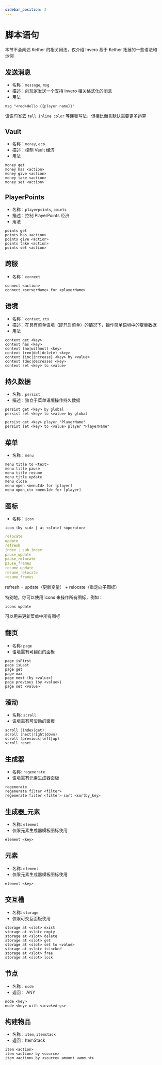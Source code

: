 ```yaml
---
sidebar_position: 2
---
```


# 脚本语句

本节不会阐述 Kether 的相关用法，仅介绍 Invero 基于 Kether 拓展的一些语法和示例

## 发送消息

- 名称：`message`, `msg`
- 描述：向玩家发送一个支持 Invero 相关格式化的消息
- 用法

```
msg "<red>Hello {{player name}}"
```

该语句省去 `tell inline color` 等连锁写法，但相比而言默认需要更多运算

## Vault

- 名称：`money`, `eco`
- 描述：控制 Vault 经济
- 用法

```
money get
money has <action>
money give <action>
money take <action>
money set <action>
```

## PlayerPoints

- 名称：`playerpoints`, `points`
- 描述：控制 PlayerPoints 经济
- 用法

```
points get
points has <action>
points give <action>
points take <action>
points set <action>
```

## 跨服

- 名称：`connect`

```
connect <action>
connect <serverName> for <playerName>
```

## 语境

- 名称：`context`, `ctx`
- 描述：在具有菜单语境（即开启菜单）的情况下，操作菜单语境中的变量数据
- 用法

```
context get <key>
context has <key>
context (no|without) <key>
context (rem|del|delete) <key>
context (inc|increase) <key> by <value>
context (dec|decrease) <key>
context set <key> to <value>
```

## 持久数据

- 名称：`persist`
- 描述：独立于菜单语境操作持久数据

```
persist get <key> by global
persist set <key> to <value> by global

persist get <key> player "PlayerName"
persist set <key> to <value> player "PlayerName"
```

## 菜单

- 名称：`menu`

```
menu title to <text>
menu title pause
menu title resume
menu title update
menu close
menu open <menuId> for [player]
menu open_ctx <menuId> for [player]
```

## 图标

- 名称：`icon`

```
icon (by <id> | at <slot>) <operator>
```

```yml title=operator
relocate
update
refresh
index | sub_index
pause_update
pause_relocate
pause_frames
resume_update
resume_relocate
resume_frames
```

refresh = update（更新变量） + relocate（重定向子图标）

特别地，你可以使用 icons 来操作所有图标，例如：

```
icons update
```

可以用来更新菜单中所有图标

## 翻页
- 名称: `page`
- 语境需有可翻页的面板

```
page isFirst
page isLast
page get
page max
page next (by <value>)
page previous (by <value>)
page set <value>
```

## 滚动
- 名称: `scroll`
- 语境需有可滚动的面板

```
scroll (index|get)
scroll (next|right|down)
scroll (previous|left|up)
scroll reset
```

## 生成器
- 名称: `regenerate`
- 语境需有元素生成器面板

```
regenerate
regenerate filter <filter>
regenerate filter <filter> sort <sortby_key>
```

## 生成器_元素
- 名称: `element`
- 仅限元素生成器模板图标使用

```
element <key>
```

## 元素
- 名称: `element`
- 仅限元素生成器模板图标使用

```
element <key>
```

## 交互槽
- 名称: `storage`
- 仅限可交互面板使用

```
storage at <slot> exist
storage at <slot> empty
storage at <slot> delete
storage at <slot> get
storage at <slot> set to <value>
storage at <slot> isLocked
storage at <slot> free
storage at <slot> lock
```

## 节点

- 名称：`node`
- 返回： ANY

```
node <key>
node <key> with <invokeArgs>
```

## 构建物品

- 名称：`item`, `itemstack`
- 返回：ItemStack

```
item <action>
item <action> by <source>
item <action> by <source> amount <amount>
```
